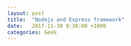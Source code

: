 ```yaml
---
layout: post
title:  "Nodejs and Express framework"
date:   2017-11-30 9:30:00 +1000
categories: Geek
---
```


